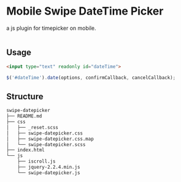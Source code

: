 # Mobile Swipe DateTime Picker

a js plugin for timepicker on mobile.
 

![]()


## Usage

```html
<input type="text" readonly id="dateTime">
```

```js
$('#dateTime').date(options, confirmCallback, cancelCallback);
```

## Structure

```bash
swipe-datepicker
├── README.md
├── css
│   ├── _reset.scss
│   ├── swipe-datepicker.css
│   ├── swipe-datepicker.css.map
│   └── swipe-datepicker.scss
├── index.html
└── js
    ├── iscroll.js
    ├── jquery-2.2.4.min.js
    └── swipe-datepicker.js
```


